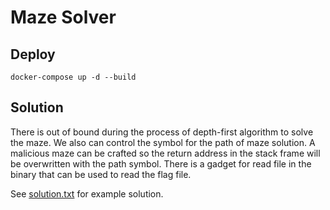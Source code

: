 # Maze Solver

## Deploy

```
docker-compose up -d --build
```

## Solution

There is out of bound during the process of depth-first algorithm to solve the maze. We also can control the symbol for the path of maze solution. A malicious maze can be crafted so the return address in the stack frame will be overwritten with the path symbol. There is a gadget for read file in the binary that can be used to read the flag file.

See [solution.txt](solution.txt) for example solution.
